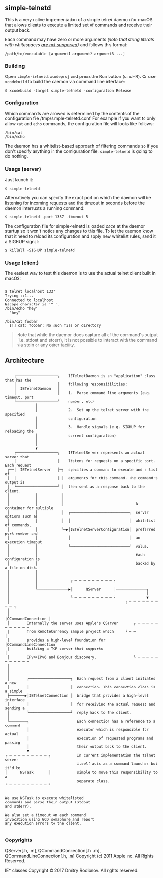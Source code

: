 ## simple-telnetd

This is a very naiive implementation of a simple telnet daemon for macOS that allows clients to execute a  limited set of commands and receive their output back.

Each command may have zero or more arguments *(note that string literals with whitespaces [are not supported](./src/IETelnetConnection.m#L36))* and follows this format:

```
/path/to/executable [argument1 argument2 argument3 ...]
```

### Building

Open `simple-telnetd.xcodeproj` and press the Run button (cmd+R). Or use `xcodebuild` to build the daemon via command line interface:

```
$ xcodebuild -target simple-telnetd -configuration Release
```

### Configuration

Which commands are allowed is determined by the contents of the configuration file /tmp/simple-telnetd.conf. For example if you want to only allow `cat` and `echo` commands, the configuration file will looks like follows:

```
/bin/cat
/bin/echo
```

The daemon has a whitelist-based approach of filtering commands so if you don't specify anything in the  configuration file, `simple-telnetd` is going to do nothing.


### Usage (server)

Just launch it:

```
$ simple-telnetd
```

Alternatively you can specify the exact port on which the daemon will be listening for incoming requests and the timeout in seconds before the daemon interrupts a running command:

```
$ simple-telnetd -port 1337 -timeout 5
```

The configuration file for simple-telnetd is loaded *once* at the daemon startup so it won't notice any changes to this file. To let the daemon know that it need to reload its configuration and apply new whitelist rules, send it a SIGHUP signal:

```
$ killall -SIGHUP simple-telnetd
```


### Usage (client)

The easiest way to test this daemon is to use the actual telnet client built in macOS:

```

$ telnet localhost 1337
Trying ::1...
Connected to localhost.
Escape character is '^]'.
/bin/echo "hey"
  "hey"

/bin/cat foobar
  [!] cat: foobar: No such file or directory
```

> Note that while the daemon does capture all of the command's output (i.e. stdout and stderr), it is not possible to interact with the command via stdin or any other facility.

## Architecture

```                                                                                  
                                                                                     
    ┌───────────────────┐    IETelnetDaemon is an "application" class that has the   
    │                   │    following responsibilities:                       
    │  IETelnetDaemon   │                                                            
    │                   │    1.  Parse command line arguments (e.g. timeout, port    
    └───────────────────┘    number, etc)                                            
              │                                                                      
              │              2.  Set up the telnet server with the specified         
              │              configuration                                           
              │                                                                      
              │              3.  Handle signals (e.g. SIGHUP for reloading the       
              │              current configuration)                                  
              │                                                                      
              │                                                                      
              ▼                                                                      
    ┌───────────────────┐    IETelnetServer represents an actual server that         
    │                   │    listens for requests on a specific port. Each request   
 ┌──│  IETelnetServer   │─┐  specifies a command to execute and a list of            
 │  │                   │ │  arguments for this command. The command's output is     
 │  └───────────────────┘ │  then sent as a response back to the client.             
 │            │           │                                                          
 │            │           │                                                          
 │            │           │                                 A container for multiple 
 │            │           │  ┌───────────────────────────┐  server options such as   
 │            │           │  │                           │  whitelist of commands,   
 │            │           └─▶│IETelnetServerConfiguration│  preferred port number and
 │            │              │                           │  an execution timeout     
 │            │              └───────────────────────────┘  value.                   
 │            │                                                                      
 │            │                                             Each configuration is    
 │            │                                             backed by a file on disk.
 │            │                                                                      
 │            │                                                                      
 │            │               ┌ ─ ─ ─ ─ ─ ─ ─ ─ ─ ┐                                  
 │            │                                                                      
 │            └──────────────▶│      QServer      │──────────────┐                   
 │                                                               │                   
 │                            └ ─ ─ ─ ─ ─ ─ ─ ─ ─ ┘              ▼                   
 │                                                     ┌ ─ ─ ─ ─ ─ ─ ─ ─ ─ ┐         
 │                                                                                   
 │                                                     │QCommandConnection │         
 │        Internally the server uses Apple's QServer       ┌ ─ ─ ─ ─ ─ ─ ─ ─ ─ ─ ─   
 │        from RemoteCurrency sample project which     └ ─ ─                      │  
 │        provides a high-level foundation for             │QCommandLineConnection   
 │        building a TCP server that supports                                     │  
 │        IPv4/IPv6 and Bonjour discovery.                 └ ─ ─ ─ ─ ─ ─ ─ ─ ─ ─ ─   
 │                                                                                   
 │                                                                                   
 │                                                                                   
 │        ┌───────────────────┐  Each request from a client initiates a new          
 │        │                   │  connection. This connection class is a simple       
 ├───────▶│IETelnetConnection │  bridge that provides a high-level interface         
 │        │                   │  for receiving the actual request and sending a      
 │        └───────────────────┘  reply back to the client.                           
 │                                                                                   
 └────────┐                      Each connection has a reference to a command        
          │                      executor which is responsible for actual            
          │                      execution of requested programs and passing         
          │                      their output back to the client.                    
          ▼                                                                          
┌ ─ ─ ─ ─ ─ ─ ─ ─ ─ ┐            In current implementation the telnet server         
                                 itself acts as a command launcher but it'd be       
│      NSTask       │            simple to move this responsibility to a             
                                 separate class.                                     
└ ─ ─ ─ ─ ─ ─ ─ ─ ─ ┘                                                                
                                                                                     
                                                                                     
We use NSTask to execute whitelisted                                                 
commands and parse their output (stdout                                              
and stderr).                                                                         
                                                                                     
We also set a timeout on each command                                                
invocation using GCD semaphore and report                                            
any execution errors to the client.                                                  
                                                                                                                                              
```

### Copyrights

QServer[.h, .m], QCommandConnection[.h, .m], QCommandLineConnection[.h, .m]
	Copyright (c) 2011 Apple Inc. All Rights Reserved.

IE* classes
	Copyright © 2017 Dmitry Rodionov. All rights reserved.








